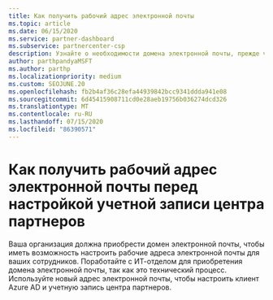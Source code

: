 ```yaml
---
title: Как получить рабочий адрес электронной почты
ms.topic: article
ms.date: 06/15/2020
ms.service: partner-dashboard
ms.subservice: partnercenter-csp
description: Узнайте о необходимости домена электронной почты, прежде чем можно будет настроить учетную запись Azure AD в центре партнеров. Узнайте, как приобрести домен электронной почты.
author: parthpandyaMSFT
ms.author: parthp
ms.localizationpriority: medium
ms.custom: SEOJUNE.20
ms.openlocfilehash: fb2b4af36c28efa44939842bcc9341ddda941e08
ms.sourcegitcommit: 6d45415908711cd0e28aeb19756b036274dcd326
ms.translationtype: MT
ms.contentlocale: ru-RU
ms.lasthandoff: 07/15/2020
ms.locfileid: "86390571"
---
```

# <a name="how-to-get-a-work-email-address-before-you-set-up-your-partner-center-account"></a>Как получить рабочий адрес электронной почты перед настройкой учетной записи центра партнеров

Ваша организация должна приобрести домен электронной почты, чтобы иметь возможность настроить рабочие адреса электронной почты для ваших сотрудников. Поработайте с ИТ-отделом для приобретения домена электронной почты, так как это технический процесс. Используйте новый адрес электронной почты, чтобы настроить клиент Azure AD и учетную запись центра партнеров.
